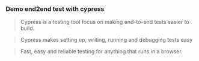 ### Demo end2end test with cypress
> Cypress is a testing tool focus on making end-to-end tests easier to build.

> Cypress makes setting up, writing, running and debugging tests easy

> Fast, easy and reliable testing for anything that runs in a browser.
